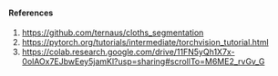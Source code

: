 


#### References
1. https://github.com/ternaus/cloths_segmentation
2. https://pytorch.org/tutorials/intermediate/torchvision_tutorial.html
1. https://colab.research.google.com/drive/11FN5yQh1X7x-0olAOx7EJbwEey5jamKl?usp=sharing#scrollTo=M6ME2_rvGv_G